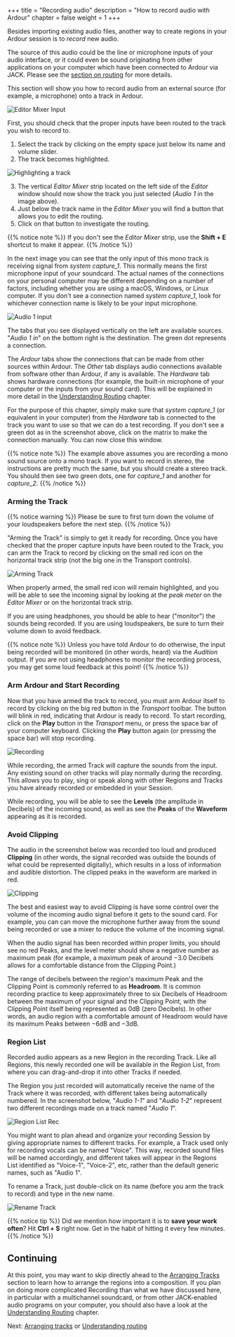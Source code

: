 +++
title = "Recording audio"
description = "How to record audio with Ardour"
chapter = false
weight = 1
+++

Besides importing existing audio files, another way to create regions in your
Ardour session is to *record* new audio.

The source of this audio could be the line or microphone inputs of your audio 
interface, or it could even be sound originating from other applications on
your computer which have been connected to Ardour via JACK. Please see the
[section on routing](../understanding-routing/) for more details.

This section will show you how to record audio from an external source (for
example, a microphone) onto a track in Ardour.

![Editor Mixer Input](en/ardour7-editor-mixer-input.png) 

First, you should check that the proper inputs have been routed to the
track you wish to record to.

1. Select the track by clicking on the empty space just below its name and
volume slider.
2. The track becomes highlighted.

![Highlighting a track](en/ardour7-audio-1-highlight.gif)

3. The vertical _Editor Mixer_ strip located on the left side of the _Editor_
window should now show the track you just selected (*Audio 1* in the image
above).
4. Just below the track name in the _Editor Mixer_ you will find a button that
allows you to edit the routing.
5. Click on that button to investigate the routing.

{{% notice note %}}
If you don't see the _Editor Mixer_ strip, use the **Shift + E** shortcut to
make it appear.
{{% /notice %}}

In the next image you can see that the only input of this mono track is
receiving signal from *system capture_1*. This normally means the first
microphone input of your soundcard. The actual names of the connections on your
personal computer may be different depending on a number of factors, including
whether you are using a macOS, Windows, or Linux computer. If you don't see a
connection named *system capture_1*, look for whichever connection name is
likely to be your input microphone. 

![Audio 1 input](en/ardour7-audio-1-input.png) 

The tabs that you see displayed vertically on the left are available
sources. "*Audio 1 in*" on the bottom right is the
destination. The green dot represents a connection.

The _Ardour_ tabs show the connections that can be made from other sources
within Ardour. The _Other_ tab displays audio connections available from
software other than Ardour, if any is available. The _Hardware_ tab shows
hardware connections (for example, the built-in microphone of your computer or
the inputs from your sound card). This will be explained in more detail in the
[Understanding Routing](../understanding-routing/) chapter.

For the purpose of this chapter, simply make sure that _system capture_1_ (or
equivalent in your computer) from the _Hardware_ tab is connected to the track
you want to use so that we can do a test recording. If you don't see a green dot
as in the screenshot above, click on the matrix to make the connection manually.
You can now close this window.

{{% notice note %}}
The example above assumes you are recording a mono sound source onto a mono
track. If you want to record in stereo, the instructions are pretty much the
same, but you should create a stereo track. You should then see two green dots,
one for _capture_1_ and another for _capture_2_.
{{% /notice %}}

### Arming the Track

{{% notice warning %}}
Please be sure to first turn down the volume of your loudspeakers before the
next step.
{{% /notice %}}

"Arming the Track" is simply to get it ready for recording. Once you have
checked that the proper capture inputs have been routed to the Track, you can
arm the Track to record by clicking on the small red icon on the horizontal
track strip (not the big one in the Transport controls).

![Arming Track](en/ardour7-arming-the-track.png) 

When properly armed, the small red icon will remain highlighted, and you will be
able to see the incoming signal by looking at the _peak meter_ on the _Editor
Mixer_ or on the horizontal track strip.

If you are using headphones, you should be able to hear ("monitor") the sounds
being recorded. If you are using loudspeakers, be sure to turn their volume down
to avoid feedback.

{{% notice note %}}
Unless you have told Ardour to do otherwise, the input being recorded will be
monitored (in other words, heard) via the _Audition_ output. If you are not
using headphones to monitor the recording process, you may get some loud
feedback at this point!
{{% /notice %}}

### Arm Ardour and Start Recording

Now that you have armed the track to record, you must arm Ardour itself to
record by clicking on the big red button in the _Transport_ toolbar. The button
will blink in red, indicating that Ardour is ready to record. To start
recording, click on the **Play** button in the _Transport_ menu, or press the
space bar of your computer keyboard. Clicking the **Play** button again (or
pressing the space bar) will stop recording.

![Recording](en/ardour7-recording.png) 

While recording, the armed Track will capture the sounds from the input.
Any existing sound on other tracks will play normally during the
recording. This allows you to play, sing or speak along with other
Regions and Tracks you have already recorded or embedded in your
Session.

While recording, you will be able to see the **Levels** (the amplitude
in Decibels) of the incoming sound, as well as see the **Peaks** of the
**Waveform** appearing as it is recorded.

### Avoid Clipping

The audio in the screenshot below was recorded too loud and produced
**Clipping** (in other words, the signal recorded was outside the bounds
of what could be represented digitally), which results in a loss of
information and audible distortion. The clipped peaks in the waveform
are marked in red.

![Clipping](en/ardour7-clipping.png) 

The best and easiest way to avoid Clipping is have some control over the
volume of the incoming audio signal before it gets to the sound card.
For example, you can can move the microphone further away from the sound
being recorded or use a mixer to reduce the volume of the incoming
signal. 

When the audio signal has been recorded within proper limits, you should
see no red Peaks, and the level meter should show a negative number as
maximum peak (for example, a maximum peak of around −3.0 Decibels allows
for a comfortable distance from the Clipping Point.)

The range of decibels between the region's maximum Peak and the Clipping
Point is commonly referred to as **Headroom**. It is common recording
practice to keep approximately three to six Decibels of Headroom between
the maximum of your signal and the Clipping Point, with the Clipping
Point itself being represented as 0dB (zero Decibels). In other words,
an audio region with a comfortable amount of Headroom would have its
maximum Peaks between −6dB and −3dB.

### Region List

Recorded audio appears as a new Region in the recording Track. Like all
Regions, this newly recorded one will be available in the Region List,
from where you can drag-and-drop it into other Tracks if needed.

The Region you just recorded will automatically receive the name of the
Track where it was recorded, with different takes being automatically
numbered. In the screenshot below, "*Audio 1-1*" and "*Audio 1-2*"
represent two different recordings made on a track named "*Audio 1*". 

![Region List Rec](en/ardour7-region-list-recording.png)

You might want to plan ahead and organize your recording Session by
giving appropriate names to different tracks. For example, a Track used
only for recording vocals can be named "Voice". This way, recorded sound
files will be named accordingly, and different takes will appear in the
Regions List identified as "Voice-1", "Voice-2", etc, rather than the
default generic names, such as "Audio 1".

To rename a Track, just double-click on its name (before you arm the track to
record) and type in the new name.

![Rename Track](en/ardour7-rename-track.png) 

{{% notice tip %}}
Did we mention how important it is to **save your work often**? Hit **Ctrl + S**
right now. Get in the habit of hitting it every few minutes.
{{% /notice %}}

Continuing
----------

At this point, you may want to skip directly ahead to the [Arranging
Tracks](../../editing-sessions/arranging-tracks/) section to learn how to
arrange the regions into a composition. If you plan on doing more complicated
Recording than what we have discussed here, in particular with a multichannel
soundcard, or from other JACK-enabled audio programs on your computer, you
should also have a look at the [Understanding
Routing](../understanding-routing) chapter.

Next: [Arranging tracks](../../editing-sessions/arranging-tracks/) or
[Understanding routing](../understanding-routing)
